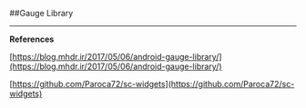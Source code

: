 ##Gauge Library


***

**References**

[https://blog.mhdr.ir/2017/05/06/android-gauge-library/](https://blog.mhdr.ir/2017/05/06/android-gauge-library/) 

[https://github.com/Paroca72/sc-widgets](https://github.com/Paroca72/sc-widgets) 